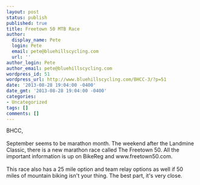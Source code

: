 ```yaml
---
layout: post
status: publish
published: true
title: Freetown 50 MTB Race
author:
  display_name: Pete
  login: Pete
  email: pete@bluehillscycling.com
  url: ''
author_login: Pete
author_email: pete@bluehillscycling.com
wordpress_id: 51
wordpress_url: http://www.bluehillscycling.com/BHCC-3/?p=51
date: '2013-08-28 19:04:00 -0400'
date_gmt: '2013-08-28 19:04:00 -0400'
categories:
- Uncategorized
tags: []
comments: []
---
```

<p>BHCC,<br><br>September seems to be marathon month. The weekend after the Landmine Classic, there is a new marathon race called The Freetown 50. All the important information is up on BikeReg and www.freetown50.com.<br><br>This race also has a 25 mile option and team relay options as well if 50 miles of mountain biking isn't your thing. The best part, it's very close.<br><br></p>
